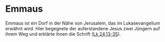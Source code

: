# Emmaus
Emmaus ist ein Dorf in der Nähe von Jerusalem, das im Lukasevangelium erwähnt wird. Hier begegnete der auferstandene Jesus zwei Jüngern auf ihrem Weg und erklärte ihnen die Schrift ([Lk 24,13-35](https://www.bibleserver.com/LUT/Lukas24%2C13-35)).
